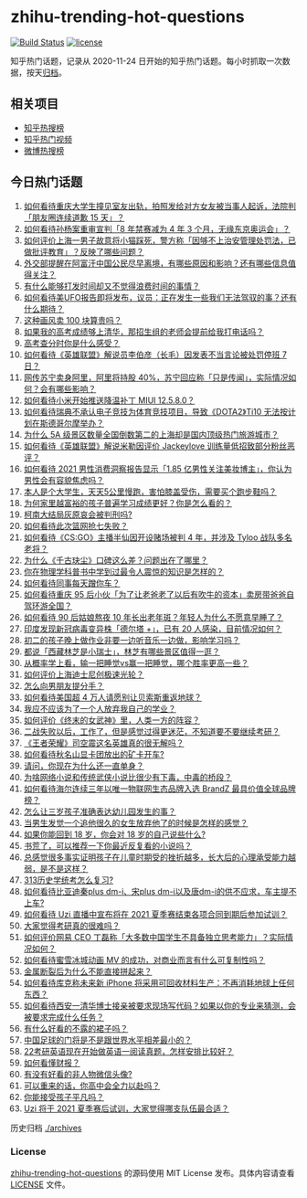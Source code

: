 # zhihu-trending-hot-questions

[![Build Status](https://github.com/justjavac/zhihu-trending-hot-questions/workflows/ci/badge.svg?branch=master)](https://github.com/justjavac/zhihu-trending-hot-questions/actions)
[![license](https://img.shields.io/github/license/justjavac/zhihu-trending-hot-questions)](https://github.com/justjavac/zhihu-trending-hot-questions/blob/master/LICENSE)

知乎热门话题，记录从 2020-11-24 日开始的知乎热门话题。每小时抓取一次数据，按天[归档](./archives)。

## 相关项目

- [知乎热搜榜](https://github.com/justjavac/zhihu-trending-top-search)
- [知乎热门视频](https://github.com/justjavac/zhihu-trending-hot-video)
- [微博热搜榜](https://github.com/justjavac/weibo-trending-hot-search)

## 今日热门话题

<!-- BEGIN -->
<!-- 最后更新时间 Wed Jun 23 2021 07:01:56 GMT+0800 (China Standard Time) -->

1. [如何看待重庆大学生撞见室友出轨，拍照发给对方女友被当事人起诉，法院判「朋友圈连续道歉 15
   天」？](https://www.zhihu.com/question/466513016)
2. [如何看待孙杨案重审宣判「8 年禁赛减为 4 年 3
   个月，无缘东京奥运会」？](https://www.zhihu.com/question/466646307)
3. [如何评价上海一男子故意将小猫踩死，警方称「因够不上治安管理处罚法，已做批评教育」？反映了哪些问题？](https://www.zhihu.com/question/466304670)
4. [外交部提醒在阿富汗中国公民尽早离境，有哪些原因和影响？还有哪些信息值得关注？](https://www.zhihu.com/question/466217700)
5. [有什么能够打发时间却又不觉得浪费时间的事情？](https://www.zhihu.com/question/301386253)
6. [如何看待美UFO报告即将发布，议员：正在发生一些我们无法驾驭的事？还有什么期待？](https://www.zhihu.com/question/465771991)
7. [这种画风卖 100 块算贵吗？](https://www.zhihu.com/question/465453498)
8. [如果我的高考成绩够上清华，那招生组的老师会提前给我打电话吗？](https://www.zhihu.com/question/454386015)
9. [高考查分时你是什么感受？](https://www.zhihu.com/question/466111722)
10. [如何看待《英雄联盟》解说员李伯彦（长毛）因发表不当言论被处罚停班 7
    日？](https://www.zhihu.com/question/466514186)
11. [网传苏宁卖身阿里，阿里将持股
    40%，苏宁回应称「只是传闻」，实际情况如何？会有哪些影响？](https://www.zhihu.com/question/466571042)
12. [如何看待小米开始推送降温补丁 MIUI 12.5.8.0？](https://www.zhihu.com/question/466310277)
13. [如何看待瑞典不承认电子竞技为体育竞技项目，导致《DOTA2》Ti10
    无法按计划在斯德哥尔摩举办？](https://www.zhihu.com/question/466481205)
14. [为什么 5A
    级景区数量全国倒数第二的上海却是国内顶级热门旅游城市？](https://www.zhihu.com/question/466381415)
15. [如何看待《英雄联盟》解说米勒因评价 Jackeylove
    训练量低招致部分粉丝恶评？](https://www.zhihu.com/question/466123710)
16. [如何看待 2021 男性消费洞察报告显示「1.85
    亿男性关注美妆博主」，你认为男性会有容貌焦虑吗？](https://www.zhihu.com/question/466573038)
17. [本人是个大学生，天天5公里慢跑，害怕膝盖受伤，需要买个跑步鞋吗？](https://www.zhihu.com/question/463950741)
18. [为何家里越富裕的孩子普遍学习成绩更好？你是怎么看的？](https://www.zhihu.com/question/450056291)
19. [柯南大结局灰原哀会被判刑吗?](https://www.zhihu.com/question/386040910)
20. [如何看待此次篮网抢七失败？](https://www.zhihu.com/question/466102154)
21. [如何看待《CS:GO》主播半仙因开设赌场被判 4 年，并涉及 Tyloo
    战队多名老将？](https://www.zhihu.com/question/465799818)
22. [为什么《千古玦尘》口碑这么差？问题出在了哪里？](https://www.zhihu.com/question/465662668)
23. [你在物理学科普书中学到过最令人震惊的知识是怎样的？](https://www.zhihu.com/question/456001315)
24. [如何看待同事每天蹭你车？](https://www.zhihu.com/question/63645770)
25. [如何看待重庆 95
    后小伙「为了让老爸老了以后有吹牛的资本」卖房带爸爸自驾环游全国？](https://www.zhihu.com/question/466349378)
26. [如何看待 90 后姑娘熬夜 10
    年长出老年斑？年轻人为什么不愿意早睡了？](https://www.zhihu.com/question/466328145)
27. [印度发现新冠病毒变异株「德尔塔 +」，已有 20
    人感染，目前情况如何？](https://www.zhihu.com/question/466349358)
28. [初二的孩子晚上做作业非要一边听音乐一边做，影响学习吗？](https://www.zhihu.com/question/421790883)
29. [都说「西藏林芝是小瑞士」，林芝有哪些景区值得一逛？](https://www.zhihu.com/question/465538943)
30. [从概率学上看，输一把睡觉vs赢一把睡觉，哪个胜率更高一些？](https://www.zhihu.com/question/461910176)
31. [如何评价上海迪士尼创极速光轮？](https://www.zhihu.com/question/445718276)
32. [怎么向男朋友提分手？](https://www.zhihu.com/question/327222167)
33. [如何看待美国超 4 万人请愿别让贝索斯重返地球？](https://www.zhihu.com/question/466270783)
34. [我应不应该为了一个人放弃我自己的学业？](https://www.zhihu.com/question/465220537)
35. [如何评价《终末的女武神》里，人类一方的阵容？](https://www.zhihu.com/question/326427730)
36. [二战失败以后，工作了，但是感觉过得更迷茫，不知道要不要继续考研？](https://www.zhihu.com/question/460355264)
37. [《王者荣耀》司空震这名英雄真的很无解吗？](https://www.zhihu.com/question/462884750)
38. [如何看待秋名山显卡团放出的矿卡开车?](https://www.zhihu.com/question/465645313)
39. [请问，你现在为什么还一直单身？](https://www.zhihu.com/question/457922593)
40. [为啥网络小说和传统武侠小说比很少有下毒，中毒的桥段？](https://www.zhihu.com/question/466556670)
41. [如何看待海尔连续三年以唯一物联网生态品牌入选 BrandZ
    最具价值全球品牌榜？](https://www.zhihu.com/question/466497087)
42. [怎么让三岁孩子准确表达幼儿园发生的事？](https://www.zhihu.com/question/455057144)
43. [当男生发觉一个追他很久的女生放弃他了的时候是怎样的感觉？](https://www.zhihu.com/question/266589774)
44. [如果你能回到 18 岁，你会对 18 岁的自己说些什么?](https://www.zhihu.com/question/457534440)
45. [书荒了，可以推荐一下你最近反复看的小说吗？](https://www.zhihu.com/question/379247015)
46. [总感觉很多事实证明孩子在儿童时期受的挫折越多，长大后的心理承受能力越弱，是不是这样？](https://www.zhihu.com/question/266704437)
47. [313历史学统考怎么复习?](https://www.zhihu.com/question/449165516)
48. [如何看待比亚迪秦plus dm-i、宋plus
    dm-i以及唐dm-i的供不应求，车主提不上车?](https://www.zhihu.com/question/459492306)
49. [如何看待 Uzi 直播中宣布将在 2021
    夏季赛结束各项合同到期后参加试训？](https://www.zhihu.com/question/465645680)
50. [大家觉得考研真的很难吗？](https://www.zhihu.com/question/458180489)
51. [如何评价网易 CEO
    丁磊称「大多数中国学生不具备独立思考能力」？实际情况如何？](https://www.zhihu.com/question/466490549)
52. [如何看待蜜雪冰城动画 MV 的成功，对商业而言有什么可复制性吗？](https://www.zhihu.com/question/465195632)
53. [金属断裂后为什么不能直接拼起来？](https://www.zhihu.com/question/34674308)
54. [如何看待库克称未来新 iPhone
    将采用可回收材料生产：不再消耗地球上任何东西？](https://www.zhihu.com/question/466278095)
55. [如何看待西安一清华博士接亲被要求现场写代码？如果以你的专业来猜测，会被要求完成什么任务？](https://www.zhihu.com/question/466165757)
56. [有什么好看的不露的裙子吗？](https://www.zhihu.com/question/449495437)
57. [中国足球的门将是不是跟世界水平相差最小的？](https://www.zhihu.com/question/409596507)
58. [22考研英语现在开始做英语一阅读真题，怎样安排比较好？](https://www.zhihu.com/question/466315395)
59. [如何看懂财报？](https://www.zhihu.com/question/19645090)
60. [有没有好看的非人物微信头像?](https://www.zhihu.com/question/387563344)
61. [可以重来的话，你高中会全力以赴吗？](https://www.zhihu.com/question/463562103)
62. [你能接受孩子平凡吗？](https://www.zhihu.com/question/455639319)
63. [Uzi 将于 2021 夏季赛后试训，大家觉得哪支队伍最合适？](https://www.zhihu.com/question/466298886)

<!-- END -->

历史归档 [./archives](./archives)

### License

[zhihu-trending-hot-questions](https://github.com/justjavac/zhihu-trending-hot-questions)
的源码使用 MIT License 发布。具体内容请查看 [LICENSE](./LICENSE) 文件。
